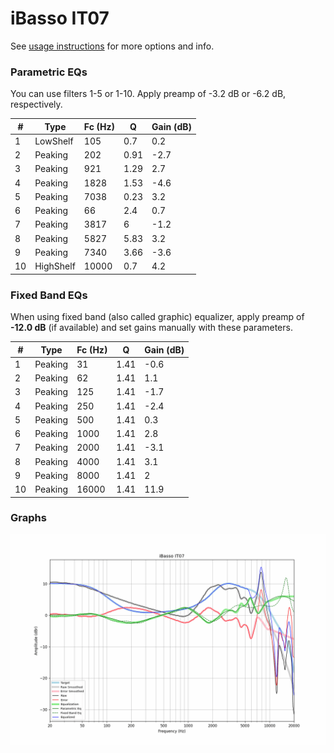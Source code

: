 # iBasso IT07
See [usage instructions](https://github.com/jaakkopasanen/AutoEq#usage) for more options and info.

### Parametric EQs
You can use filters 1-5 or 1-10. Apply preamp of -3.2 dB or -6.2 dB, respectively.

|   # | Type      |   Fc (Hz) |    Q |   Gain (dB) |
|-----|-----------|-----------|------|-------------|
|   1 | LowShelf  |       105 | 0.7  |         0.2 |
|   2 | Peaking   |       202 | 0.91 |        -2.7 |
|   3 | Peaking   |       921 | 1.29 |         2.7 |
|   4 | Peaking   |      1828 | 1.53 |        -4.6 |
|   5 | Peaking   |      7038 | 0.23 |         3.2 |
|   6 | Peaking   |        66 | 2.4  |         0.7 |
|   7 | Peaking   |      3817 | 6    |        -1.2 |
|   8 | Peaking   |      5827 | 5.83 |         3.2 |
|   9 | Peaking   |      7340 | 3.66 |        -3.6 |
|  10 | HighShelf |     10000 | 0.7  |         4.2 |

### Fixed Band EQs
When using fixed band (also called graphic) equalizer, apply preamp of **-12.0 dB** (if available) and set gains manually with these parameters.

|   # | Type    |   Fc (Hz) |    Q |   Gain (dB) |
|-----|---------|-----------|------|-------------|
|   1 | Peaking |        31 | 1.41 |        -0.6 |
|   2 | Peaking |        62 | 1.41 |         1.1 |
|   3 | Peaking |       125 | 1.41 |        -1.7 |
|   4 | Peaking |       250 | 1.41 |        -2.4 |
|   5 | Peaking |       500 | 1.41 |         0.3 |
|   6 | Peaking |      1000 | 1.41 |         2.8 |
|   7 | Peaking |      2000 | 1.41 |        -3.1 |
|   8 | Peaking |      4000 | 1.41 |         3.1 |
|   9 | Peaking |      8000 | 1.41 |         2   |
|  10 | Peaking |     16000 | 1.41 |        11.9 |

### Graphs
![](./iBasso%20IT07.png)
